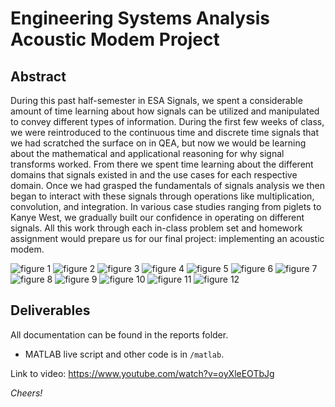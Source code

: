 # Engineering Systems Analysis Acoustic Modem Project

## Abstract
During this past half-semester in ESA Signals, we spent a considerable amount of time learning about how signals can be utilized and manipulated to convey different types of information. During the first few weeks of class, we were reintroduced to the continuous time and discrete time signals that we had scratched the surface on in QEA, but now we would be learning about the mathematical and applicational reasoning for why signal transforms worked. From there we spent time learning about the different domains that signals existed in and the use cases for each respective domain. Once we had grasped the fundamentals of signals analysis we then began to interact with these signals through operations like multiplication, convolution, and integration. In various case studies ranging from piglets to Kanye West, we gradually built our confidence in operating on different signals. All this work through each in-class problem set and homework assignment would prepare us for our final project: implementing an acoustic modem.


![figure 1](figure1.png) ![figure 2](figure2.png)
![figure 3](figure1.png) ![figure 4](figure2.png)
![figure 5](figure1.png) ![figure 6](figure2.png)
![figure 7](figure1.png) ![figure 8](figure2.png)
![figure 9](figure1.png) ![figure 10](figure2.png)
![figure 11](figure1.png) ![figure 12](figure2.png)

## Deliverables
All documentation can be found in the reports folder.
- MATLAB live script and other code is in `/matlab`.

Link to video: https://www.youtube.com/watch?v=oyXleEOTbJg

*Cheers!*
